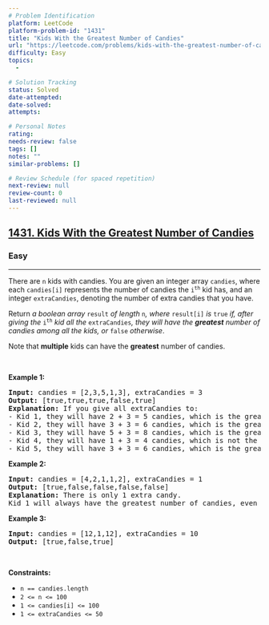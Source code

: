 ```yaml
---
# Problem Identification
platform: LeetCode
platform-problem-id: "1431"
title: "Kids With the Greatest Number of Candies"
url: "https://leetcode.com/problems/kids-with-the-greatest-number-of-candies/"
difficulty: Easy
topics:
  -

# Solution Tracking
status: Solved
date-attempted:
date-solved:
attempts:

# Personal Notes
rating:
needs-review: false
tags: []
notes: ""
similar-problems: []

# Review Schedule (for spaced repetition)
next-review: null
review-count: 0
last-reviewed: null
---
```


<h2><a href="https://leetcode.com/problems/kids-with-the-greatest-number-of-candies/">1431. Kids With the Greatest Number of Candies</a></h2><h3>Easy</h3><hr><div><p>There are <code>n</code> kids with candies. You are given an integer array <code>candies</code>, where each <code>candies[i]</code> represents the number of candies the <code>i<sup>th</sup></code> kid has, and an integer <code>extraCandies</code>, denoting the number of extra candies that you have.</p>

<p>Return <em>a boolean array </em><code>result</code><em> of length </em><code>n</code><em>, where </em><code>result[i]</code><em> is </em><code>true</code><em> if, after giving the </em><code>i<sup>th</sup></code><em> kid all the </em><code>extraCandies</code><em>, they will have the <strong>greatest</strong> number of candies among all the kids</em><em>, or </em><code>false</code><em> otherwise</em>.</p>

<p>Note that <strong>multiple</strong> kids can have the <strong>greatest</strong> number of candies.</p>

<p>&nbsp;</p>
<p><strong class="example">Example 1:</strong></p>

<pre><strong>Input:</strong> candies = [2,3,5,1,3], extraCandies = 3
<strong>Output:</strong> [true,true,true,false,true] 
<strong>Explanation:</strong> If you give all extraCandies to:
- Kid 1, they will have 2 + 3 = 5 candies, which is the greatest among the kids.
- Kid 2, they will have 3 + 3 = 6 candies, which is the greatest among the kids.
- Kid 3, they will have 5 + 3 = 8 candies, which is the greatest among the kids.
- Kid 4, they will have 1 + 3 = 4 candies, which is not the greatest among the kids.
- Kid 5, they will have 3 + 3 = 6 candies, which is the greatest among the kids.
</pre>

<p><strong class="example">Example 2:</strong></p>

<pre><strong>Input:</strong> candies = [4,2,1,1,2], extraCandies = 1
<strong>Output:</strong> [true,false,false,false,false] 
<strong>Explanation:</strong> There is only 1 extra candy.
Kid 1 will always have the greatest number of candies, even if a different kid is given the extra candy.
</pre>

<p><strong class="example">Example 3:</strong></p>

<pre><strong>Input:</strong> candies = [12,1,12], extraCandies = 10
<strong>Output:</strong> [true,false,true]
</pre>

<p>&nbsp;</p>
<p><strong>Constraints:</strong></p>

<ul>
	<li><code>n == candies.length</code></li>
	<li><code>2 &lt;= n &lt;= 100</code></li>
	<li><code>1 &lt;= candies[i] &lt;= 100</code></li>
	<li><code>1 &lt;= extraCandies &lt;= 50</code></li>
</ul>
</div>